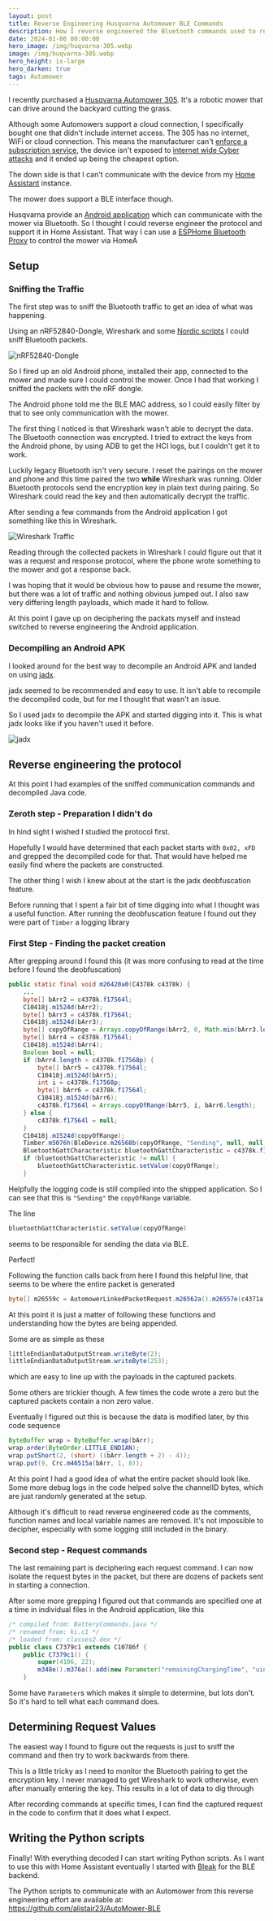 ```yaml
---
layout: post
title: Reverse Engineering Husqvarna Automower BLE Commands
description: How I reverse engineered the Bluetooth commands used to remotely control a Husqvarna Automower
date: 2024-01-06 00:00:00
hero_image: /img/huqvarna-305.webp
image: /img/huqvarna-305.webp
hero_height: is-large
hero_darken: true
tags: Automower
---
```


I recently purchased a [Husqvarna Automower 305](https://www.husqvarna.com/au/robotic-lawn-mowers/automower-305/). It's a robotic mower that can drive around the backyard cutting the grass.

Although some Automowers support a cloud connection, I specifically bought one that didn't include internet access. The 305 has no internet, WiFi or cloud connection. This means the manufacturer can't [enforce a subscription service](https://arstechnica.com/information-technology/2020/07/petnet-charges-new-30-annual-fee-for-a-service-that-still-doesnt-work/), the device isn't exposed to [internet wide Cyber attacks](https://www.digitaltrends.com/home/casino-iot-hackers-fish-tank/) and it ended up being the cheapest option.

The down side is that I can't communicate with the device from my [Home Assistant](https://www.home-assistant.io/) instance.

The mower does support a BLE interface though.

Husqvarna provide an [Android application](https://play.google.com/store/apps/details?id=com.husqvarna.automowerconnect) which can communicate with the mower via Bluetooth. So I thought I could reverse engineer the protocol and support it in Home Assistant. That way I can use a [ESPHome Bluetooth Proxy](https://esphome.io/components/bluetooth_proxy.html) to control the mower via HomeA

## Setup

### Sniffing the Traffic

The first step was to sniff the Bluetooth traffic to get an idea of what was happening.

Using an nRF52840-Dongle, Wireshark and some [Nordic scripts](https://www.nordicsemi.com/Products/Development-tools/nrf-sniffer-for-bluetooth-le) I could sniff Bluetooth packets.

![nRF52840-Dongle](/img/nRF52840-Dongle.webp "nRF52840-Dongle")

So I fired up an old Android phone, installed their app, connected to the mower and made sure I could control the mower. Once I had that working I sniffed the packets with the nRF dongle.

The Android phone told me the BLE MAC address, so I could easily filter by that to see only communication with the mower.

The first thing I noticed is that Wireshark wasn't able to decrypt the data. The Bluetooth connection was encrypted. I tried to extract the keys from the Android phone, by using ADB to get the HCI logs, but I couldn't get it to work.

Luckily legacy Bluetooth isn't very secure. I reset the pairings on the mower and phone and this time paired the two **while** Wireshark was running. Older Bluetooth protocols send the encryption key in plain text during pairing. So Wireshark could read the key and then automatically decrypt the traffic.

After sending a few commands from the Android application I got something like this in Wireshark.

![Wireshark Traffic](/img/wireshark-initial-data.png "Wireshark BLE Traffic")

Reading through the collected packets in Wireshark I could figure out that it was a request and response protocol, where the phone wrote something to the mower and got a response back.

I was hoping that it would be obvious how to pause and resume the mower, but there was a lot of traffic and nothing obvious jumped out. I also saw very differing length payloads, which made it hard to follow.

At this point I gave up on deciphering the packats myself and instead switched to reverse engineering the Android application.

### Decompiling an Android APK

I looked around for the best way to decompile an Android APK and landed on using [jadx](https://github.com/skylot/jadx).

jadx seemed to be recommended and easy to use. It isn't able to recompile the decompiled code, but for me I thought that wasn't an issue.

So I used jadx to decompile the APK and started digging into it. This is what jadx looks like if you haven't used it before.

![jadx](/img/jadx-screenshot.png "jadx decompiling")

## Reverse engineering the protocol

At this point I had examples of the sniffed communication commands and decompiled Java code.

### Zeroth step - Preparation I didn't do

In hind sight I wished I studied the protocol first.

Hopefully I would have determined that each packet starts with `0x02, xFD` and grepped the decompiled code for that. That would have helped me easily find where the packets are constructed.

The other thing I wish I knew about at the start is the jadx deobfuscation feature.

Before running that I spent a fair bit of time digging into what I thought was a useful function. After running the deobfuscation feature I found out they were part of `Timber` a logging library

### First Step - Finding the packet creation

After grepping around I found this (it was more confusing to read at the time before I found the deobfuscation)

```java
public static final void m26420a0(C4378k c4378k) {
    ...
    byte[] bArr2 = c4378k.f17564l;
    C10418j.m1524d(bArr2);
    byte[] bArr3 = c4378k.f17564l;
    C10418j.m1524d(bArr3);
    byte[] copyOfRange = Arrays.copyOfRange(bArr2, 0, Math.min(bArr3.length, c4378k.f17568p));
    byte[] bArr4 = c4378k.f17564l;
    C10418j.m1524d(bArr4);
    Boolean bool = null;
    if (bArr4.length > c4378k.f17568p) {
        byte[] bArr5 = c4378k.f17564l;
        C10418j.m1524d(bArr5);
        int i = c4378k.f17568p;
        byte[] bArr6 = c4378k.f17564l;
        C10418j.m1524d(bArr6);
        c4378k.f17564l = Arrays.copyOfRange(bArr5, i, bArr6.length);
    } else {
        c4378k.f17564l = null;
    }
    C10418j.m1524d(copyOfRange);
    Timber.m5076h(BleDevice.m26568b(copyOfRange, "Sending", null, null, null, 14, null), new Object[0]);
    BluetoothGattCharacteristic bluetoothGattCharacteristic = c4378k.f17563k;
    if (bluetoothGattCharacteristic != null) {
        bluetoothGattCharacteristic.setValue(copyOfRange);
    }
```

Helpfully the logging code is still compiled into the shipped application. So I can see that this is `"Sending"` the `copyOfRange` variable.

The line

```java
bluetoothGattCharacteristic.setValue(copyOfRange)
```

seems to be responsible for sending the data via BLE.

Perfect!

Following the function calls back from here I found this helpful line, that seems to be where the entire packet is generated

```java
byte[] m26559c = AutomowerLinkedPacketRequest.m26562a().m26557e(c4371a.m26461b()).m26556f(c4371a.m26458e()).m26559c();
```

At this point it is just a matter of following these functions and understanding how the bytes are being appended.

Some are as simple as these

```java
littleEndianDataOutputStream.writeByte(2);
littleEndianDataOutputStream.writeByte(253);
```

which are easy to line up with the payloads in the captured packets.

Some others are trickier though. A few times the code wrote a zero but the captured packets contain a non zero value.

Eventually I figured out this is because the data is modified later, by this code sequence

```java
ByteBuffer wrap = ByteBuffer.wrap(bArr);
wrap.order(ByteOrder.LITTLE_ENDIAN);
wrap.putShort(2, (short) ((bArr.length + 2) - 4));
wrap.put(9, Crc.m46515a(bArr, 1, 8));
```

At this point I had a good idea of what the entire packet should look like. Some more debug logs in the code helped solve the channelID bytes, which are just randomly generated at the setup.

Although it's difficult to read reverse engineered code as the comments, function names and local variable names are removed. It's not impossible to decipher, especially with some logging still included in the binary.

### Second step - Request commands

The last remaining part is deciphering each request command. I can now isolate the request bytes in the packet, but there are dozens of packets sent in starting a connection.

After some more grepping I figured out that commands are specified one at a time in individual files in the Android application, like this

```java
/* compiled from: BatteryCommands.java */
/* renamed from: ki.c1 */
/* loaded from: classes2.dex */
public class C7379c1 extends C10786f {
    public C7379c1() {
        super(4106, 22);
        m348e().m376a().add(new Parameter("remainingChargingTime", "uint32"));
    }
```

Some have `Parameter`s which makes it simple to determine, but lots don't. So it's hard to tell what each command does.

## Determining Request Values

The easiest way I found to figure out the requests is just to sniff the command and then try to work backwards from there.

This is a little tricky as I need to monitor the Bluetooth pairing to get the encryption key. I never managed to get Wireshark to work otherwise, even after manually entering the key. This results in a lot of data to dig through

After recording commands at specific times, I can find the captured request in the code to confirm that it does what I expect.

## Writing the Python scripts

Finally! With everything decoded I can start writing Python scripts. As I want to use this with Home Assistant eventually I started with [Bleak](https://github.com/hbldh/bleak) for the BLE backend.

The Python scripts to communicate with an Automower from this reverse engineering effort are available at: https://github.com/alistair23/AutoMower-BLE
